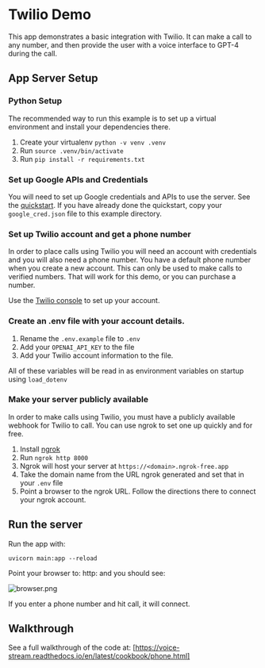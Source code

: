 # Twilio Demo

This app demonstrates a basic integration with Twilio.  It can make a call to any number, and then provide the user
with a voice interface to GPT-4 during the call.

## App Server Setup

### Python Setup

The recommended way to run this example is to set up a virtual environment and install your dependencies there.

1. Create your virtualenv `python -v venv .venv`
2. Run `source .venv/bin/activate`
3. Run `pip install -r requirements.txt`

### Set up Google APIs and Credentials 

You will need to set up Google credentials and APIs to use the server.  See the [quickstart](https://voice-stream.readthedocs.io/en/latest/getting_started/index.html).
If you have already done the quickstart, copy your `google_cred.json` file to this example directory.

### Set up Twilio account and get a phone number

In order to place calls using Twilio you will need an account with credentials and you will also need a phone number.
You have a default phone number when you create a new account.  This can only be used to make calls to verified numbers.
That will work for this demo, or you can purchase a number.

Use the [Twilio console](https://www.twilio.com/console/voice/numbers) to set up your account.

### Create an .env file with your account details.

1. Rename the `.env.example` file to `.env`
2. Add your `OPENAI_API_KEY` to the file
3. Add your Twilio account information to the file.

All of these variables will be read in as environment variables on startup using `load_dotenv`

### Make your server publicly available

In order to make calls using Twilio, you must have a publicly available webhook for Twilio to call.  You can use ngrok 
to set one up quickly and for free.

1. Install [ngrok](https://ngrok.com/download)
2. Run `ngrok http 8000`
2. Ngrok will host your server at `https://<domain>.ngrok-free.app`
3. Take the domain name from the URL ngrok generated and set that in your `.env` file
4. Point a browser to the ngrok URL.  Follow the directions there to connect your ngrok account.

## Run the server

Run the app with:

```uvicorn main:app --reload```

Point your browser to: http: and you should see:

![browser.png](./browser.png)

If you enter a phone number and hit call, it will connect.

## Walkthrough

See a full walkthrough of the code at: [https://voice-stream.readthedocs.io/en/latest/cookbook/phone.html]